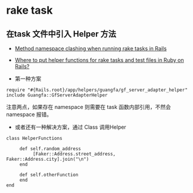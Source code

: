 # rake task

## 在task 文件中引入 Helper 方法
- [Method namespace clashing when running rake tasks in Rails](http://stackoverflow.com/questions/7180732/method-namespace-clashing-when-running-rake-tasks-in-rails)

- [Where to put helper functions for rake tasks and test files in Ruby on Rails?](http://stackoverflow.com/questions/15163750/where-to-put-helper-functions-for-rake-tasks-and-test-files-in-ruby-on-rails)

- 第一种方案
```
require "#{Rails.root}/app/helpers/guangfa/gf_server_adapter_helper"
include Guangfa::GfServerAdapterHelper

```
注意两点，如果存在 namespace 则需要在 task 函数内部引用，不然会 namespace 报错。

- 或者还有一种解决方案，通过 Class 调用Helper
```
class HelperFunctions

     def self.random_address
          [Faker::Address.street_address, Faker::Address.city].join("\n")
     end

     def self.otherFunction
     end
end
```
